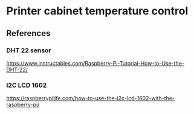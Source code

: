 # Printer cabinet temperature control



## References


### DHT 22 sensor

https://www.instructables.com/Raspberry-Pi-Tutorial-How-to-Use-the-DHT-22/

### I2C LCD 1602

https://raspberrypilife.com/how-to-use-the-i2c-lcd-1602-with-the-raspberry-pi/


